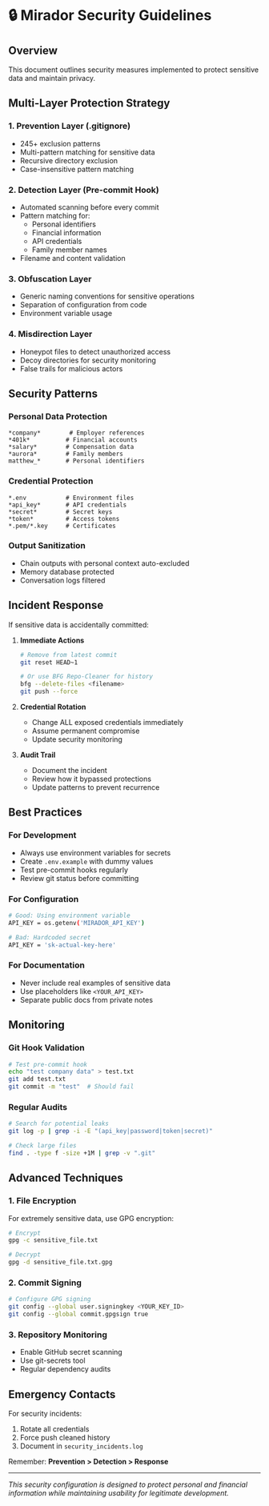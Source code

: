 # 🔒 Mirador Security Guidelines

## Overview
This document outlines security measures implemented to protect sensitive data and maintain privacy.

## Multi-Layer Protection Strategy

### 1. Prevention Layer (.gitignore)
- 245+ exclusion patterns
- Multi-pattern matching for sensitive data
- Recursive directory exclusion
- Case-insensitive pattern matching

### 2. Detection Layer (Pre-commit Hook)
- Automated scanning before every commit
- Pattern matching for:
  - Personal identifiers
  - Financial information
  - API credentials
  - Family member names
- Filename and content validation

### 3. Obfuscation Layer
- Generic naming conventions for sensitive operations
- Separation of configuration from code
- Environment variable usage

### 4. Misdirection Layer
- Honeypot files to detect unauthorized access
- Decoy directories for security monitoring
- False trails for malicious actors

## Security Patterns

### Personal Data Protection
```
*company*        # Employer references
*401k*          # Financial accounts
*salary*        # Compensation data
*aurora*        # Family members
matthew_*       # Personal identifiers
```

### Credential Protection
```
*.env           # Environment files
*api_key*       # API credentials
*secret*        # Secret keys
*token*         # Access tokens
*.pem/*.key     # Certificates
```

### Output Sanitization
- Chain outputs with personal context auto-excluded
- Memory database protected
- Conversation logs filtered

## Incident Response

If sensitive data is accidentally committed:

1. **Immediate Actions**
   ```bash
   # Remove from latest commit
   git reset HEAD~1
   
   # Or use BFG Repo-Cleaner for history
   bfg --delete-files <filename>
   git push --force
   ```

2. **Credential Rotation**
   - Change ALL exposed credentials immediately
   - Assume permanent compromise
   - Update security monitoring

3. **Audit Trail**
   - Document the incident
   - Review how it bypassed protections
   - Update patterns to prevent recurrence

## Best Practices

### For Development
- Always use environment variables for secrets
- Create `.env.example` with dummy values
- Test pre-commit hooks regularly
- Review git status before committing

### For Configuration
```bash
# Good: Using environment variable
API_KEY = os.getenv('MIRADOR_API_KEY')

# Bad: Hardcoded secret
API_KEY = 'sk-actual-key-here'
```

### For Documentation
- Never include real examples of sensitive data
- Use placeholders like `<YOUR_API_KEY>`
- Separate public docs from private notes

## Monitoring

### Git Hook Validation
```bash
# Test pre-commit hook
echo "test company data" > test.txt
git add test.txt
git commit -m "test"  # Should fail
```

### Regular Audits
```bash
# Search for potential leaks
git log -p | grep -i -E "(api_key|password|token|secret)"

# Check large files
find . -type f -size +1M | grep -v ".git"
```

## Advanced Techniques

### 1. File Encryption
For extremely sensitive data, use GPG encryption:
```bash
# Encrypt
gpg -c sensitive_file.txt

# Decrypt
gpg -d sensitive_file.txt.gpg
```

### 2. Commit Signing
```bash
# Configure GPG signing
git config --global user.signingkey <YOUR_KEY_ID>
git config --global commit.gpgsign true
```

### 3. Repository Monitoring
- Enable GitHub secret scanning
- Use git-secrets tool
- Regular dependency audits

## Emergency Contacts

For security incidents:
1. Rotate all credentials
2. Force push cleaned history
3. Document in `security_incidents.log`

Remember: **Prevention > Detection > Response**

---

*This security configuration is designed to protect personal and financial information while maintaining usability for legitimate development.*